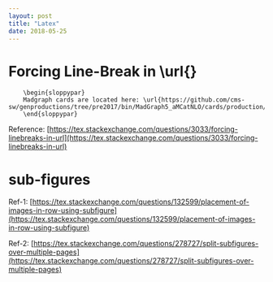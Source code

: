 ```yaml
---
layout: post
title: "Latex"
date: 2018-05-25
---
```


# Forcing Line-Break in \url{}

        \begin{sloppypar}
        Madgraph cards are located here: \url{https://github.com/cms-sw/genproductions/tree/pre2017/bin/MadGraph5_aMCatNLO/cards/production/13TeV/VBS/VVjj_semileptonic}
        \end{sloppypar}

Reference: [https://tex.stackexchange.com/questions/3033/forcing-linebreaks-in-url](https://tex.stackexchange.com/questions/3033/forcing-linebreaks-in-url)

# sub-figures
Ref-1: [https://tex.stackexchange.com/questions/132599/placement-of-images-in-row-using-subfigure](https://tex.stackexchange.com/questions/132599/placement-of-images-in-row-using-subfigure)

Ref-2: [https://tex.stackexchange.com/questions/278727/split-subfigures-over-multiple-pages](https://tex.stackexchange.com/questions/278727/split-subfigures-over-multiple-pages)

